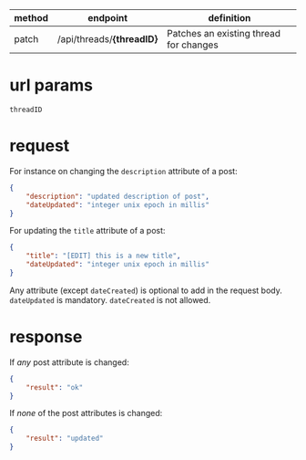 method | endpoint | definition |
-------|----------|------------|
patch  | /api/threads/**{threadID}** | Patches an existing thread for changes

# url params
`threadID`

# request

For instance on changing the `description` attribute of a post:
```json
{
    "description": "updated description of post",
    "dateUpdated": "integer unix epoch in millis"
}
```

For updating the `title` attribute of a post:

```json
{
    "title": "[EDIT] this is a new title",
    "dateUpdated": "integer unix epoch in millis"
}
```

Any attribute (except `dateCreated`) is optional to add in the request body. `dateUpdated` is mandatory. `dateCreated` is not allowed.

# response

If *any* post attribute is changed:

```json
{
    "result": "ok"
}
```

If *none* of the post attributes is changed:

```json
{
    "result": "updated"
}
```
